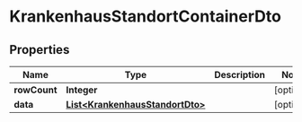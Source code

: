 

# KrankenhausStandortContainerDto


## Properties

| Name | Type | Description | Notes |
|------------ | ------------- | ------------- | -------------|
|**rowCount** | **Integer** |  |  [optional] |
|**data** | [**List&lt;KrankenhausStandortDto&gt;**](KrankenhausStandortDto.md) |  |  [optional] |



